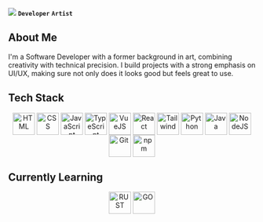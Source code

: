 <span><img src="https://imgur.com/RNtNV7U.png" /></span>
**`Developer`** **`Artist`**

## About Me

I'm a Software Developer with a former background in art, combining creativity with technical precision. I build projects with a strong emphasis on UI/UX, making sure not only does it looks good but feels great to use.

## Tech Stack

<div align="center">
  <img align="center" alt="HTML" width="45px" src="https://cdn.jsdelivr.net/gh/devicons/devicon@latest/icons/html5/html5-original.svg" />
  <img align="center" alt="CSS" width="45px" src="https://cdn.jsdelivr.net/gh/devicons/devicon/icons/css3/css3-original.svg" />
  <img align="center" alt="JavaScript" width="45px" src="https://cdn.jsdelivr.net/gh/devicons/devicon@latest/icons/javascript/javascript-original.svg" /> 
  <img align="center" alt="TypeScript" width="45px" src="https://cdn.jsdelivr.net/gh/devicons/devicon@latest/icons/typescript/typescript-original.svg" />
  <img align="center" alt="VueJS" width="45px" src="https://cdn.jsdelivr.net/gh/devicons/devicon@latest/icons/vuejs/vuejs-original.svg" />
  <img align="center" alt="React" width="45px" src="https://cdn.jsdelivr.net/gh/devicons/devicon@latest/icons/react/react-original.svg" />
  <img align="center" alt="Tailwind" width="45px" src="https://cdn.jsdelivr.net/gh/devicons/devicon@latest/icons/tailwindcss/tailwindcss-original.svg" />
  <img align="center" alt="Python" width="45px" src="https://cdn.jsdelivr.net/gh/devicons/devicon@latest/icons/python/python-original.svg" />
  <img align="center" alt="Java" width="45px" src="https://cdn.jsdelivr.net/gh/devicons/devicon@latest/icons/java/java-original.svg"/>
  <img align="center" alt="NodeJS" width="45px" src="https://cdn.jsdelivr.net/gh/devicons/devicon@latest/icons/nodejs/nodejs-original.svg" />
  <img align="center" alt="Git" width="45px" src="https://cdn.jsdelivr.net/gh/devicons/devicon@latest/icons/git/git-original.svg" />
  <img align="center" alt="npm" width="45px" src="https://cdn.jsdelivr.net/gh/devicons/devicon@latest/icons/npm/npm-original-wordmark.svg" />
</div>

## Currently Learning

<div align="center">
  <img align="center" alt="RUST" width="45px" src="https://cdn.jsdelivr.net/gh/devicons/devicon@latest/icons/rust/rust-original.svg" />
  <img align="center" alt="GO" width="45px" src="https://cdn.jsdelivr.net/gh/devicons/devicon@latest/icons/go/go-original-wordmark.svg" />
</div>

## 
